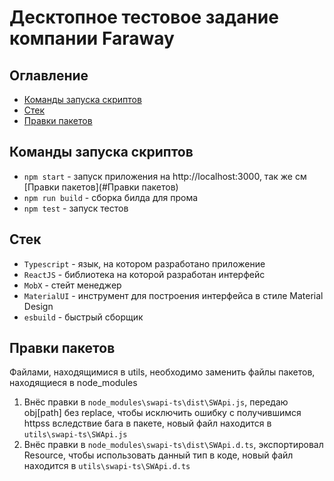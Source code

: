 # Десктопное тестовое задание компании Faraway

## Оглавление

- [Команды запуска скриптов](#Команды-запуска-скриптов)
- [Стек](#Стек)
- [Правки пакетов](#Правки-пакетов)

## Команды запуска скриптов

- `npm start` - запуск приложения на http://localhost:3000, так же см [Правки пакетов](#Правки пакетов)
- `npm run build` - сборка билда для прома
- `npm test` - запуск тестов

## Стек

- `Typescript` - язык, на котором разработано приложение
- `ReactJS` - библиотека на которой разработан интерфейс
- `MobX` - стейт менеджер
- `MaterialUI` - инструмент для построения интерфейса в стиле Material Design
- `esbuild` - быстрый сборщик

## Правки пакетов

Файлами, находящимися в utils, необходимо заменить файлы пакетов, находящиеся в node_modules

1. Внёс правки в `node_modules\swapi-ts\dist\SWApi.js`, передаю obj[path] без replace, чтобы исключить ошибку с получившимся httpss вследствие бага в пакете, новый файл находится в `utils\swapi-ts\SWApi.js`
2. Внёс правки в `node_modules\swapi-ts\dist\SWApi.d.ts`, экспортировал Resource, чтобы использовать данный тип в коде, новый файл находится в `utils\swapi-ts\SWApi.d.ts`

